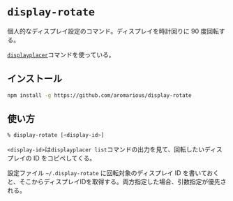 # `display-rotate`

個人的なディスプレイ設定のコマンド。ディスプレイを時計回りに 90 度回転する。

[`displayplacer`](https://github.com/jakehilborn/displayplacer)コマンドを使っている。

## インストール
```sh
npm install -g https://github.com/aromarious/display-rotate
```

## 使い方

```sh
% display-rotate [<display-id>]
```

`<display-id>`は`displayplacer list`コマンドの出力を見て、回転したいディスプレイの ID をコピペしてくる。

設定ファイル `~/.display-rotate` に回転対象のディスプレイ ID を書いておくと、そこからディスプレイIDを取得する。両方指定した場合、引数指定が優先される。


